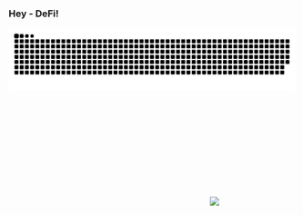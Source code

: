 ### Hey - DeFi!

<picture>
  <source media="(prefers-color-scheme: dark)" srcset="https://raw.githubusercontent.com/solophbs/solophbs/output/github-snake-dark.svg" />
  <source media="(prefers-color-scheme: light)" srcset="https://raw.githubusercontent.com/solophbs/solophbs/output/github-snake.svg" />
  <img alt="github-snake" src="https://raw.githubusercontent.com/solophbs/solophbs/output/github-snake.svg" />
</picture>

<div style="position: relative; min-height: 200px;">
  <img src="https://visitor-badge.laobi.icu/badge?page_id=solophbs" width="150" style="position: absolute; bottom: 0; right: 0;" />
</div>
